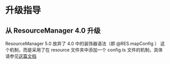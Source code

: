 # 升级指导

## 从 ResourceManager 4.0 升级

ResourceManager 5.0 放弃了 4.0 中的装饰器语法（即 @RES.mapConfig ） 这个机制，而是采用了在 resource 文件夹中添加一个 config.ts 文件的机制，具体请参见[这篇文档](README.md#config)